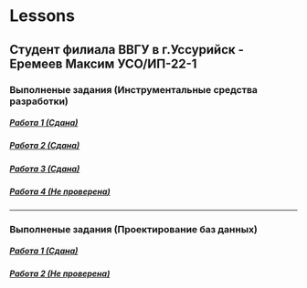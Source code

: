 # Lessons

## Студент филиала ВВГУ в г.Уссурийск - Еремеев Максим УСО/ИП-22-1

### Выполненые задания (Инструментальные средства разработки)

##### [Работа 1 (*Сдана*)](dev/completed_work/сw1.py)

##### [Работа 2 (*Сдана*)](dev/completed_work/cw2.py)

##### [Работа 3 (*Сдана*)](dev/completed_work/cw3.py)

##### [Работа 4 (*Не проверена*)](dev/completed_work/cw4)

---

### Выполненые задания (Проектирование баз данных)

##### [Работа 1 (*Сдана*)](db/completed_work/cw1.py)

##### [Работа 2 (*Не проверена*)](db/completed_work/cw2.py)